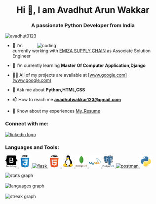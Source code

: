 <h1 align="center">Hi 👋, I am Avadhut Arun Wakkar</h1>
<h3 align="center">A passionate Python Developer from India</h3>

<p align="left"> <img src="https://komarev.com/ghpvc/?username=avadhut0123&label=Profile%20views&color=0e75b6&style=flat" alt="avadhut0123" /> </p>

<p><img align = "right" alt="coding" width= "400" src="https://media3.giphy.com/media/qgQUggAC3Pfv687qPC/giphy.gif"></p>

- 🔭 I’m currently working with [EMIZA SUPPLY CHAIN](https://emizainc.com/) as Associate Solution Engineer

- 🌱 I’m currently learning **Master Of Computer Application,Django**

- 👨‍💻 All of my projects are available at [www.google.com](www.google.com)

- 💬 Ask me about **Python,HTML,CSS**

- 📫 How to reach me **avadhutwakkar123@gmail.com**

- 📄 Know about my experiences [My_Resume](https://drive.google.com/file/d/1wGqxv0GODWUDAi78SDRU4ke8XKZT7KbG/view?usp=drive_link)

<h3 align="left">Connect with me:</h3>
<p align="left">
<div align="left">
  <a href="https://www.linkedin.com/in/avadhut-wakkar-671a7b184/" target="_blank">
    <img src="https://raw.githubusercontent.com/maurodesouza/profile-readme-generator/master/src/assets/icons/social/linkedin/default.svg" width="52" height="40" alt="linkedin logo"  />
  </a>
 
</div>

</p>

<h3 align="left">Languages and Tools:</h3>
<p align="left"> <a href="https://getbootstrap.com" target="_blank" rel="noreferrer"> <img src="https://raw.githubusercontent.com/devicons/devicon/master/icons/bootstrap/bootstrap-plain-wordmark.svg" alt="bootstrap" width="40" height="40"/> </a> <a href="https://www.w3schools.com/css/" target="_blank" rel="noreferrer"> <img src="https://raw.githubusercontent.com/devicons/devicon/master/icons/css3/css3-original-wordmark.svg" alt="css3" width="40" height="40"/> </a> <a href="https://flask.palletsprojects.com/" target="_blank" rel="noreferrer"> <img src="https://www.vectorlogo.zone/logos/pocoo_flask/pocoo_flask-icon.svg" alt="flask" width="40" height="40"/> </a> <a href="https://www.w3schools.com/html/" target="_blank" rel="noreferrer"> <img src="https://raw.githubusercontent.com/devicons/devicon/master/icons/html5/html5-original-wordmark.svg" alt="html5" width="40" height="40"/> </a> <a href="https://www.linux.org/" target="_blank" rel="noreferrer"> <img src="https://raw.githubusercontent.com/devicons/devicon/master/icons/linux/linux-original.svg" alt="linux" width="40" height="40"/> </a> <a href="https://www.mongodb.com/" target="_blank" rel="noreferrer"> <img src="https://raw.githubusercontent.com/devicons/devicon/master/icons/mongodb/mongodb-original-wordmark.svg" alt="mongodb" width="40" height="40"/> </a> <a href="https://www.mysql.com/" target="_blank" rel="noreferrer"> <img src="https://raw.githubusercontent.com/devicons/devicon/master/icons/mysql/mysql-original-wordmark.svg" alt="mysql" width="40" height="40"/> </a> <a href="https://www.postgresql.org" target="_blank" rel="noreferrer"> <img src="https://raw.githubusercontent.com/devicons/devicon/master/icons/postgresql/postgresql-original-wordmark.svg" alt="postgresql" width="40" height="40"/> </a> <a href="https://postman.com" target="_blank" rel="noreferrer"> <img src="https://www.vectorlogo.zone/logos/getpostman/getpostman-icon.svg" alt="postman" width="40" height="40"/> </a> <a href="https://www.python.org" target="_blank" rel="noreferrer"> <img src="https://raw.githubusercontent.com/devicons/devicon/master/icons/python/python-original.svg" alt="python" width="40" height="40"/> </a> </p>

<div align="left">
  <img src="https://github-readme-stats.vercel.app/api?username=avadhut0123&hide_title=false&hide_rank=false&show_icons=true&include_all_commits=true&count_private=true&disable_animations=false&theme=dracula&locale=en&hide_border=false&order=1" height="150" alt="stats graph"  /><br><br>
  <img src="https://github-readme-stats.vercel.app/api/top-langs?username=avadhut0123&locale=en&hide_title=false&layout=compact&card_width=320&langs_count=5&theme=dracula&hide_border=false&order=2" height="150" alt="languages graph"  /><br><br>
  <img src="https://streak-stats.demolab.com?user=avadhut0123&locale=en&mode=daily&theme=dracula&hide_border=false&border_radius=5&order=3" height="150" alt="streak graph"  />
</div>
